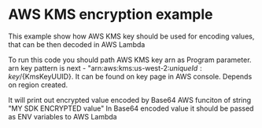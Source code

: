 # AWS KMS encryption example

This example show how AWS KMS key should be used for encoding values, that can be then decoded in AWS Lambda

To run this code you should path AWS KMS key arn as Program parameter.
arn key pattern is next - "arn:aws:kms:us-west-2:${uniqueId}:key/${KmsKeyUUID}.
It can be found on key page in AWS console.
Depends on region created.

It will print out encrypted value encoded by Base64 AWS funciton of string "MY SDK ENCRYPTED value"
In Base64 encoded value it should be passed as ENV variables to AWS Lambda